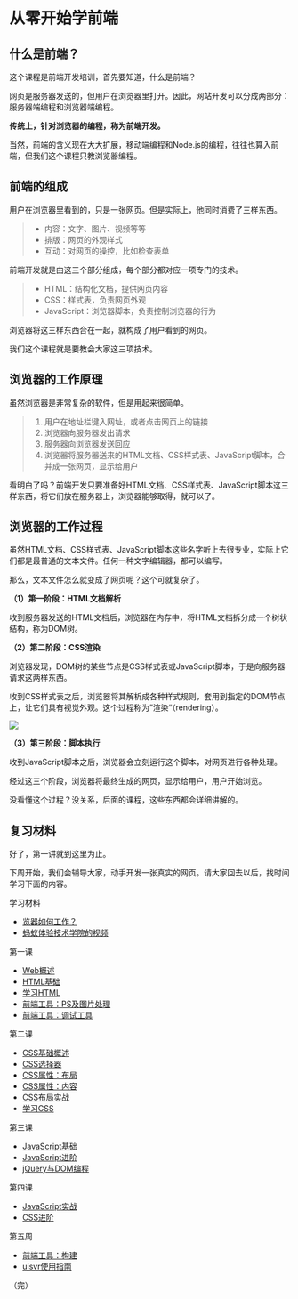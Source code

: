 # 从零开始学前端

## 什么是前端？

这个课程是前端开发培训，首先要知道，什么是前端？

网页是服务器发送的，但用户在浏览器里打开。因此，网站开发可以分成两部分：服务器端编程和浏览器端编程。

**传统上，针对浏览器的编程，称为前端开发。**

当然，前端的含义现在大大扩展，移动端编程和Node.js的编程，往往也算入前端，但我们这个课程只教浏览器编程。

## 前端的组成

用户在浏览器里看到的，只是一张网页。但是实际上，他同时消费了三样东西。

> - 内容：文字、图片、视频等等
> - 排版：网页的外观样式
> - 互动：对网页的操控，比如检查表单

前端开发就是由这三个部分组成，每个部分都对应一项专门的技术。

> - HTML：结构化文档，提供网页内容
> - CSS：样式表，负责网页外观
> - JavaScript：浏览器脚本，负责控制浏览器的行为

浏览器将这三样东西合在一起，就构成了用户看到的网页。

我们这个课程就是要教会大家这三项技术。

## 浏览器的工作原理

虽然浏览器是非常复杂的软件，但是用起来很简单。

> 1. 用户在地址栏键入网址，或者点击网页上的链接
> 2. 浏览器向服务器发出请求
> 3. 服务器向浏览器发送回应
> 4. 浏览器将服务器送来的HTML文档、CSS样式表、JavaScript脚本，合并成一张网页，显示给用户 

看明白了吗？前端开发只要准备好HTML文档、CSS样式表、JavaScript脚本这三样东西，将它们放在服务器上，浏览器能够取得，就可以了。

## 浏览器的工作过程

虽然HTML文档、CSS样式表、JavaScript脚本这些名字听上去很专业，实际上它们都是最普通的文本文件。任何一种文字编辑器，都可以编写。

那么，文本文件怎么就变成了网页呢？这个可就复杂了。

**（1）第一阶段：HTML文档解析**

收到服务器发送的HTML文档后，浏览器在内存中，将HTML文档拆分成一个树状结构，称为DOM树。

**（2）第二阶段：CSS渲染**

浏览器发现，DOM树的某些节点是CSS样式表或JavaScript脚本，于是向服务器请求这两样东西。

收到CSS样式表之后，浏览器将其解析成各种样式规则，套用到指定的DOM节点上，让它们具有视觉外观。这个过程称为”渲染“（rendering）。

![](http://www.html5rocks.com/en/tutorials/internals/howbrowserswork/webkitflow.png)

**（3）第三阶段：脚本执行**

收到JavaScript脚本之后，浏览器会立刻运行这个脚本，对网页进行各种处理。

经过这三个阶段，浏览器将最终生成的网页，显示给用户，用户开始浏览。

没看懂这个过程？没关系，后面的课程，这些东西都会详细讲解的。

## 复习材料

好了，第一讲就到这里为止。

下周开始，我们会辅导大家，动手开发一张真实的网页。请大家回去以后，找时间学习下面的内容。

学习材料

- [览器如何工作？](http://www.html5rocks.com/zh/tutorials/internals/howbrowserswork/)
- [蚂蚁体验技术学院的视频](http://atit.alipay.net/index.php?r=themeDetail/newIndex&id=198)

第一课

- [Web概述](http://atit.alipay.net/index.php?r=courseDetail/index&courseid=824)
- [HTML基础](http://atit.alipay.net/index.php?r=courseDetail/index&courseid=824)
- [学习HTML](http://xue.alibaba-inc.com/trs/mediaDetail.htm?spm=0.0.0.0.zQTjKE&mediaUid=3d390552-b301-4af2-a0df-5c56eb2f6133)
- [前端工具：PS及图片处理](http://atit.alipay.net/index.php?r=courseDetail/index&courseid=815)
- [前端工具：调试工具](http://atit.alipay.net/index.php?r=courseDetail/index&courseid=812)

第二课

- [CSS基础概述](http://atit.alipay.net/index.php?r=courseDetail/index&courseid=780)
- [CSS选择器](http://atit.alipay.net/index.php?r=courseDetail/index&courseid=780)
- [CSS属性：布局](http://atit.alipay.net/index.php?r=courseDetail/index&courseid=782)
- [CSS属性：内容](http://atit.alipay.net/index.php?r=courseDetail/index&courseid=783)
- [CSS布局实战](http://atit.alipay.net/index.php?r=courseDetail/index&courseid=818)
- [学习CSS](http://xue.alibaba-inc.com/trs/mediaDetail.htm?spm=0.0.0.0.jWocwm&mediaUid=a2e19a1e-1a40-42e0-9383-d9eca8854f17)

第三课

- [JavaScript基础](http://atit.alipay.net/index.php?r=courseDetail/index&courseid=809)
- [JavaScript进阶](http://atit.alipay.net/index.php?r=courseDetail/index&courseid=811)
- [jQuery与DOM编程](http://atit.alipay.net/index.php?r=courseDetail/index&courseid=817)

第四课

- [JavaScript实战](http://atit.alipay.net/index.php?r=courseDetail/index&courseid=810)
- [CSS进阶](http://atit.alipay.net/index.php?r=courseDetail/index&courseid=808)

第五周

- [前端工具：构建](http://atit.alipay.net/index.php?r=courseDetail/index&courseid=814)
- [uisvr使用指南](http://atit.alipay.net/index.php?r=courseDetail/index&courseid=823)

（完）